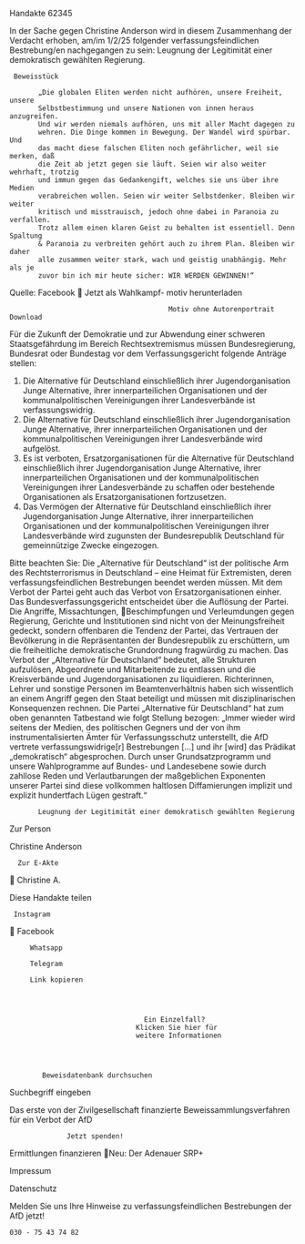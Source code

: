 Handakte 62345

In der Sache gegen Christine Anderson wird in diesem Zusammenhang der
Verdacht erhoben, am/im 1/2/25 folgender verfassungsfeindlichen
Bestrebung/en nachgegangen zu sein: Leugnung der Legitimität einer
demokratisch gewählten Regierung.




     Beweisstück

           „Die globalen Eliten werden nicht aufhören, unsere Freiheit, unsere
           Selbstbestimmung und unsere Nationen von innen heraus anzugreifen.
           Und wir werden niemals aufhören, uns mit aller Macht dagegen zu
           wehren. Die Dinge kommen in Bewegung. Der Wandel wird spürbar. Und
           das macht diese falschen Eliten noch gefährlicher, weil sie merken, daß
           die Zeit ab jetzt gegen sie läuft. Seien wir also weiter wehrhaft, trotzig
           und immun gegen das Gedankengift, welches sie uns über ihre Medien
           verabreichen wollen. Seien wir weiter Selbstdenker. Bleiben wir weiter
           kritisch und misstrauisch, jedoch ohne dabei in Paranoia zu verfallen.
           Trotz allem einen klaren Geist zu behalten ist essentiell. Denn Spaltung
           & Paranoia zu verbreiten gehört auch zu ihrem Plan. Bleiben wir daher
           alle zusammen weiter stark, wach und geistig unabhängig. Mehr als je
           zuvor bin ich mir heute sicher: WIR WERDEN GEWINNEN!“



Quelle:
Facebook
                       Jetzt als Wahlkampf-
                       motiv herunterladen


                                           Motiv ohne Autorenportrait              Download




Für die Zukunft der Demokratie und zur Abwendung einer schweren
Staatsgefährdung im Bereich Rechtsextremismus müssen Bundesregierung,
Bundesrat oder Bundestag vor dem Verfassungsgericht folgende Anträge stellen:


   1. Die Alternative für Deutschland einschließlich ihrer Jugendorganisation
      Junge Alternative, ihrer innerparteilichen Organisationen und der
      kommunalpolitischen Vereinigungen ihrer Landesverbände ist
      verfassungswidrig.
   2. Die Alternative für Deutschland einschließlich ihrer Jugendorganisation
      Junge Alternative, ihrer innerparteilichen Organisationen und der
      kommunalpolitischen Vereinigungen ihrer Landesverbände wird aufgelöst.
   3. Es ist verboten, Ersatzorganisationen für die Alternative für Deutschland
      einschließlich ihrer Jugendorganisation Junge Alternative, ihrer
      innerparteilichen Organisationen und der kommunalpolitischen
      Vereinigungen ihrer Landesverbände zu schaffen oder bestehende
      Organisationen als Ersatzorganisationen fortzusetzen.
   4. Das Vermögen der Alternative für Deutschland einschließlich ihrer
      Jugendorganisation Junge Alternative, ihrer innerparteilichen Organisationen
      und der kommunalpolitischen Vereinigungen ihrer Landesverbände wird
      zugunsten der Bundesrepublik Deutschland für gemeinnützige Zwecke
      eingezogen.



Bitte beachten Sie: Die „Alternative für Deutschland“ ist der politische Arm des Rechtsterrorismus in
Deutschland – eine Heimat für Extremisten, deren verfassungsfeindlichen Bestrebungen beendet
werden müssen. Mit dem Verbot der Partei geht auch das Verbot von Ersatzorganisationen einher. Das
Bundesverfassungsgericht entscheidet über die Auflösung der Partei. Die Angriffe, Missachtungen,
Beschimpfungen und Verleumdungen gegen Regierung, Gerichte und Institutionen sind nicht von der
Meinungsfreiheit gedeckt, sondern offenbaren die Tendenz der Partei, das Vertrauen der Bevölkerung
in die Repräsentanten der Bundesrepublik zu erschüttern, um die freiheitliche demokratische
Grundordnung fragwürdig zu machen. Das Verbot der „Alternative für Deutschland“ bedeutet, alle
Strukturen aufzulösen, Abgeordnete und Mitarbeitende zu entlassen und die Kreisverbände und
Jugendorganisationen zu liquidieren. Richterinnen, Lehrer und sonstige Personen im
Beamtenverhältnis haben sich wissentlich an einem Angriff gegen den Staat beteiligt und müssen mit
disziplinarischen Konsequenzen rechnen.
Die Partei „Alternative für Deutschland“ hat zum oben genannten Tatbestand wie folgt Stellung
bezogen: „Immer wieder wird seitens der Medien, des politischen Gegners und der von ihm
instrumentalisierten Ämter für Verfassungsschutz unterstellt, die AfD vertrete verfassungswidrige[r]
Bestrebungen […] und ihr [wird] das Prädikat „demokratisch“ abgesprochen. Durch unser
Grundsatzprogramm und unsere Wahlprogramme auf Bundes- und Landesebene sowie durch zahllose
Reden und Verlautbarungen der maßgeblichen Exponenten unserer Partei sind diese vollkommen
haltlosen Diffamierungen implizit und explizit hundertfach Lügen gestraft.“




           Leugnung der Legitimität einer demokratisch gewählten Regierung




   Zur Person


   Christine Anderson

      Zur E-Akte
                 Christine A.

Diese Handakte teilen


     Instagram
         Facebook

         Whatsapp

         Telegram

         Link kopieren




                                     Ein Einzelfall?
                                   Klicken Sie hier für
                                   weitere Informationen




            Beweisdatenbank durchsuchen

  Suchbegriff eingeben

  Das erste von der Zivilgesellschaft finanzierte
   Beweissammlungsverfahren für ein Verbot
                     der AfD

                  Jetzt spenden!




Ermittlungen finanzieren
Neu: Der Adenauer SRP+

Impressum

Datenschutz




Melden Sie uns Ihre Hinweise zu verfassungsfeindlichen Bestrebungen der AfD
jetzt!

    030 - 75 43 74 82
